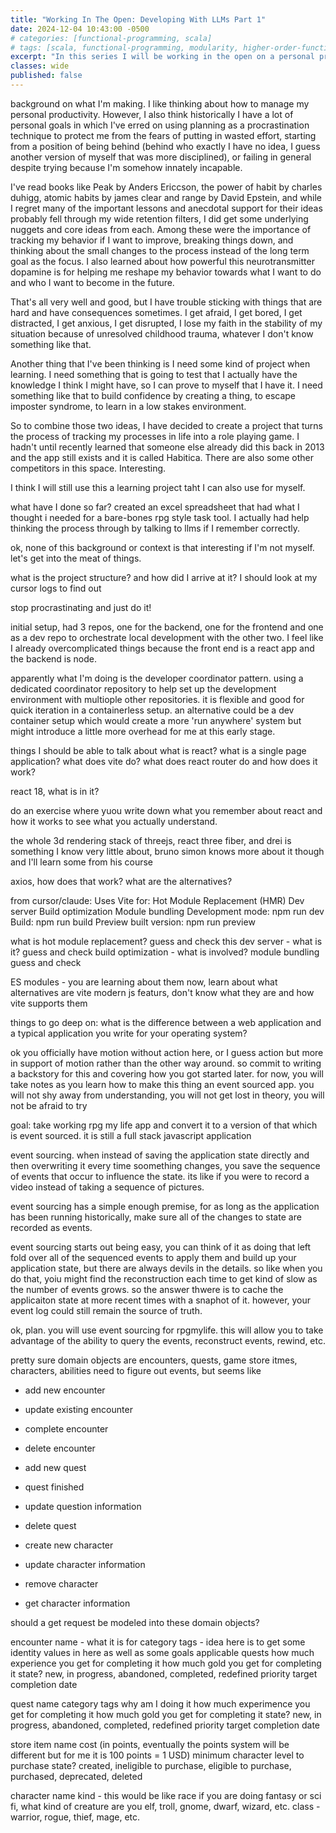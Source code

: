```yaml
---
title: "Working In The Open: Developing With LLMs Part 1"
date: 2024-12-04 10:43:00 -0500
# categories: [functional-programming, scala]
# tags: [scala, functional-programming, modularity, higher-order-functions, lists]
excerpt: "In this series I will be working in the open on a personal project I've dubbed 'RPGMyLife.' I'll share how I'm using LLMs to help me build it and what I'm learning about AI Assisted Programming along the way."
classes: wide
published: false
---
```


background on what I'm making. I like thinking about how to manage my personal productivity. However, I also think historically I have a lot of personal goals in which I've erred on using planning as a procrastination technique to protect me from the fears of putting in wasted effort, starting from a position of being behind (behind who exactly I have no idea, I guess another version of myself that was more disciplined), or failing in general despite trying because I'm somehow innately incapable. 

I've read books like Peak by Anders Ericcson, the power of habit by charles duhigg, atomic habits by james clear and range by David Epstein, and while I regret many of the important lessons and anecdotal support for their ideas probably fell through my wide retention filters, I did get some underlying nuggets and core ideas from each. Among these were the importance of tracking my behavior if I want to improve, breaking things down, and thinking about the small changes to the process instead of the long term goal as the focus. I also learned about how powerful this neurotransmitter dopamine is for helping me reshape my behavior towards what I want to do and who I want to become in the future. 

That's all very well and good, but I have trouble sticking with things that are hard and have consequences sometimes. I get afraid, I get bored, I get distracted, I get anxious, I get disrupted, I lose my faith in the stability of my situation because of unresolved childhood trauma, whatever I don't know something like that. 

Another thing that I've been thinking is I need some kind of project when learning. I need something that is going to test that I actually have the knowledge I think I might have, so I can prove to myself that I have it. I need something like that to build confidence by creating a thing, to escape imposter syndrome, to learn in a low stakes environment. 

So to combine those two ideas, I have decided to create a project that turns the process of tracking my processes in life into a role playing game. I hadn't until recently learned that someone else already did this back in 2013 and the app still exists and it is called Habitica. There are also some other competitors in this space. Interesting. 

I think I will still use this a learning project taht I can also use for myself. 

what have I done so far? created an excel spreadsheet that had what I thought i needed for a bare-bones rpg style task tool. I actually had help thinking the process through by talking to llms if I remember correctly. 

ok, none of this background or context is that interesting if I'm not myself. let's get into the meat of things. 

what is the project structure? and how did I arrive at it? 
I should look at my cursor logs to find out

stop procrastinating and just do it!

initial setup, had 3 repos, one for the backend, one for the frontend and one as a dev repo to orchestrate local development with the other two. I feel like I already overcomplicated things because the front end is a react app and the backend is node. 

apparently what I'm doing is the developer coordinator pattern. using a dedicated coordinator repository to help set up the development environment with multiople other repositories. it is flexible and good for quick iteration in a containerless setup. an alternative could be a dev container setup which would create a more 'run anywhere' system but might introduce a little more overhead for me at this early stage. 

things I should be able to talk about 
what is react? 
what is a single page application? 
what does vite do? 
what does react router do and how does it work? 

react 18, what is in it? 

do an exercise where yuou write down what you remember about react and how it works to see what you actually understand. 

the whole 3d rendering stack of threejs, react three fiber, and drei is something I know very little about, bruno simon knows more about it though and I'll learn some from his course

axios, how does that work? what are the alternatives? 

from cursor/claude: 
Uses Vite for:
Hot Module Replacement (HMR)
Dev server
Build optimization
Module bundling
Development mode: npm run dev
Build: npm run build
Preview built version: npm run preview

what is hot module replacement? guess and check this
dev server - what is it? guess and check
build optimization - what is involved? 
module bundling guess and check

ES modules - you are learning about them now, learn about what alternatives are
vite modern js featurs, don't know what they are and how vite supports them

things to go deep on: 
what is the difference between a web application and a typical application you write for your operating system? 


ok you officially have motion without action here, or I guess action but more in support of motion rather than the other way around. so commit to writing a backstory for this and covering how you got started later. for now, you will take notes as you learn how to make this thing an event sourced app. you will not shy away from understanding, you will not get lost in theory, you will not be afraid to try

goal: take working rpg my life app and convert it to a version of that which is event sourced. it is still a full stack javascript application

event sourcing. when instead of saving the application state directly and then overwriting it every time soomething changes, you save the sequence of events that occur to influence the state. its like if you were to record a video instead of taking a sequence of pictures.

event sourcing has a simple enough premise, for as long as the application has been running historically, make sure all of the changes to state are recorded as events. 

event sourcing starts out being easy, you can think of it as doing that left fold over all of the sequenced events to apply them and build up your application state, but there are always devils in the details. so like when you do that, yoiu might find the reconstruction each time to get kind of slow as the number of events grows. so the answer thwere is to cache the applicaiton state at more recent times with a snaphot of it. however, your event log could still remain the source of truth. 

ok, plan. you will use event sourcing for rpgmylife. this will allow you to take advantage of the ability to query the events, reconstruct events, rewind, etc.

pretty sure domain objects are encounters, quests, game store itmes, characters, abilities
need to figure out events, but seems like
- add new encounter
- update existing encounter
- complete encounter
- delete encounter

- add new quest
- quest finished
- update question information
- delete quest

- create new character
- update character information
- remove character
- get character information

should a get request be modeled into these domain objects? 

encounter
name - what it is for
category tags - idea here is to get some identity values in here as well as some goals
applicable quests
how much experience you get for completing it
how much gold you get for completing it
state? new, in progress, abandoned, completed, redefined
priority
target completion date

quest
name
category tags
why am I doing it
how much experimence you get for completing it
how much gold you get for completing it
state? new, in progress, abandoned, completed, redefined
priority
target completion date

store item
name
cost (in points, eventually the points system will be different but for me it is 100 points = 1 USD)
minimum character level to purchase
state? created, ineligible to purchase, eligible to purchase, purchased, deprecated, deleted

character 
name
kind - this would be like race if you are doing fantasy or sci fi, what kind of creature are you elf, troll, gnome, dwarf, wizard, etc. 
class - warrior, rogue, thief, mage, etc. 


